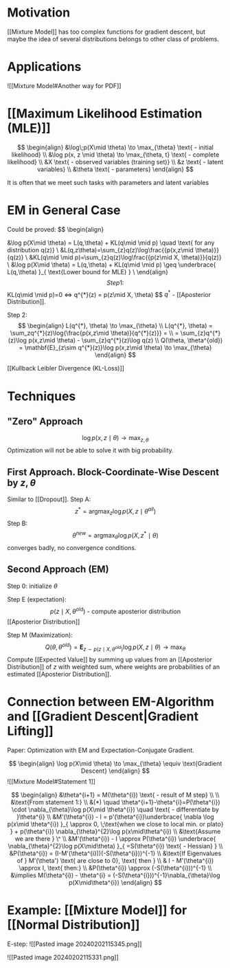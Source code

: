 # Motivation
[[Mixture Model]] has too complex functions for gradient descent, but maybe the idea of several distributions belongs to other class of problems.

# Applications
![[Mixture Model#Another way for PDF]]

# [[Maximum Likelihood Estimation (MLE)]]
$$
\begin{align}
&\log\;p(X\mid \theta) \to \max_{\theta} \text{ - initial likelihood} \\
&\log p(x, z \mid \theta) \to \max_{\theta, t} \text{ - complete likelihood} \\
&X \text{ - observed variables (training set)} \\
&z \text{ - latent variables} \\
&\theta \text{ - parameters}
\end{align}
$$

It is often that we meet such tasks with parameters and latent variables

# EM in General Case
Could be proved:
$$
\begin{align}

&\log p(X\mid \theta) = L(q,\theta) + KL(q\mid \mid p) \quad \text{ for any distribution q(z)} \\
&L(q,z\theta)=\sum_{z}q(z)\log\frac{{p(x,z\mid \theta)}}{q(z)}  \\
&KL(q\mid \mid p)=\sum_{z}q(z)\log\frac{{p(z\mid X, \theta)}}{q(z)} \\
&\log p(X\mid \theta) = L(q,\theta) + KL(q\mid \mid p) \geq \underbrace{ L(q,\theta) }_{ \text{Lower bound for MLE} } \\
\end{align}
$$
Step 1:
$$
KL(q\mid \mid p)=0 <=> q^{*}(z) = p(z\mid X, \theta) 
$$ $q^{*}$ - [[Aposterior Distribution]].

Step 2: 
$$
\begin{align}
L(q^{*}, \theta) \to \max_{\theta} \\
L(q^{*}, \theta) = \sum_zq^{*}(z)\log{\frac{p(x,z\mid \theta)}{q^{*}(z)}} =  \\
= \sum_{z}q^{*}(z)\log p(x,z\mid \theta) - \sum_{z}q^{*}(z)\log q(z) \\
Q(\theta, \theta^{old}) = \mathbf{E}_{z\sim q^{*}(z)}\log p(x,z\mid \theta) \to \max_{\theta}
\end{align}
$$


[[Kullback Leibler Divergence (KL-Loss)]]

# Techniques
## "Zero" Approach
$$
\log p(x,z\mid \theta) \to \max_{z, \theta}
$$
Optimization will not be able to solve it with big probability.


## First Approach. Block-Coordinate-Wise Descent by $z, \theta$ 
Similar to [[Dropout]].
Step A:
$$
z^{*} = \operatorname*{argmax}_{z} \log p(X,z\mid \theta^{all})
$$
Step B:
$$
\theta^{new} = \operatorname*{argmax}_{\theta} \log p(X,z^{*}\mid \theta) 
$$
converges badly, no convergence conditions.

## Second Approach (EM)

Step 0: initialize $\theta$

Step E (expectation):
$$
p(z\mid X, \theta^{old}) \text{ - compute aposterior distribution}
$$
[[Aposterior Distribution]]

Step M (Maximization):
$$
Q(\theta, \theta ^{old}) = \mathbf{E}_{z\sim p(z\mid X, \theta^{old})}\log p(X, z\mid \theta) \to \max_{\theta}
$$
Compute [[Expected Value]] by summing up values from an [[Aposterior Distribution]] of $z$ with weighted sum, where weights are probabilities of an estimated [[Aposterior Distribution]].

# Connection between EM-Algorithm and [[Gradient Descent|Gradient Lifting]]

Paper: Optimization with EM and Expectation-Conjugate Gradient.

$$
\begin{align}
\log p(X\mid \theta) \to \max_{\theta} \equiv \text{Gradient Descent} 
\end{align}
$$
![[Mixture Model#Statement 1]]

$$
\begin{align}
&\theta^{i+1} = M(\theta^{i}) \text{ - result of M step} \\ \\
&\text{From statement 1:} \\
&(*) \quad  \theta^{i+1}-\theta^{i}=P(\theta^{i}) \cdot \nabla_{\theta}\log p(X\mid \theta^{i}) \quad  \text{ - differentiate by }\theta^{i}  \\
&M'(\theta^{i}) - I = p'(\theta^{i})\underbrace{ \nabla \log p(x\mid \theta^{i}) }_{ \approx 0, \;\text{when we close to local min. or plato} } + p(\theta^{i}) \nabla_{\theta}^{2}\log p(x\mid\theta^{i}) \\
&\text{Assume we are there } \^ \\
&M'(\theta^{i}) - I \approx P(\theta^{i}) \underbrace{ \nabla_{\theta}^{2}\log p(X\mid\theta) }_{ =S(\theta^{i}) \text{ - Hessian} } \\
&P(\theta^{i}) = (I-M'(\theta^{i}))(-S(\theta^{i}))^{-1} \\
&\text{If Eigenvalues of } M'(\theta') \text{ are close to 0}, \text{ then } \\
& I - M'(\theta^{i}) \approx I, \text{ then:} \\
&P(\theta^{i}) \approx (-S(\theta^{i}))^{-1} \\
&\implies M(\theta^{i}) - \theta^{i} = (-S(\theta^{i}))^{-1}\nabla_{\theta}\log p(X\mid\theta^{i})
\end{align}
$$



# Example: [[Mixture Model]] for [[Normal Distribution]]
E-step:
![[Pasted image 20240202115345.png]]

![[Pasted image 20240202115331.png]]


